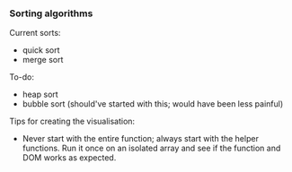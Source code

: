 ### Sorting algorithms

Current sorts:
- quick sort
- merge sort

To-do:
- heap sort
- bubble sort (should've started with this; would have been less painful)

Tips for creating the visualisation:
- Never start with the entire function; always start with the helper functions. Run it once on an isolated array and see if the function and DOM works as expected.